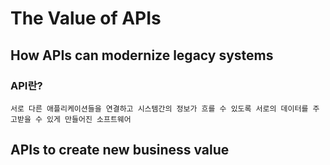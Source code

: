 # The Value of APIs

## How APIs can modernize legacy systems
### API란?
    서로 다른 애플리케이션들을 연결하고 시스템간의 정보가 흐를 수 있도록 서로의 데이터를 주고받을 수 있게 만들어진 소프트웨어

## APIs to create new business value
    